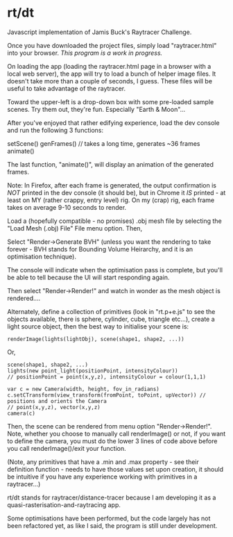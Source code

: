 # rt/dt
Javascript implementation of Jamis Buck's Raytracer Challenge.

Once you have downloaded the project files, simply load "raytracer.html" into your browser. *This program is a work in progress.* 

On loading the app (loading the raytracer.html page in a browser with a local web server), the app will try to load a bunch of helper image files. It doesn't take more than a couple of seconds, I guess. These files will be useful to take advantage of the raytracer.

Toward the upper-left is a drop-down box with some pre-loaded sample scenes. Try them out, they're fun. Especially "Earth & Moon"...

After you've enjoyed that rather edifying experience, load the dev console and run the following 3 functions:

setScene()
genFrames() // takes a long time, generates ~36 frames
animate()

The last function, "animate()", will display an animation of the generated frames.

Note: In Firefox, after each frame is generated, the output confirmation is *NOT* printed in the dev console (it should be), but in Chrome it *IS* printed - at least on MY (rather crappy, entry level) rig.  On my (crap) rig, each frame takes on average 9-10 seconds to render.


Load a (hopefully compatible - no promises) .obj mesh file by selecting the "Load Mesh (.obj) File" File menu option. Then,

Select "Render->Generate BVH" (unless you want the rendering to take forever - BVH stands for Bounding Volume Heirarchy, and it is an optimisation technique).

The console will indicate when the optimisation pass is complete, but you'll be able to tell because the UI will start responding again.

Then select "Render->Render!" and watch in wonder as the mesh object is rendered....

Alternately, define a collection of primitives (look in "rt.p+e.js" to see the objects available, there is sphere, cylinder, cube, triangle etc...), create a light source object, then the best way to initialise your scene is:

	renderImage(lights(lightObj), scene(shape1, shape2, ...))
	
Or,

	scene(shape1, shape2, ...)
	lights(new point_light(positionPoint, intensityColour))
	// positionPoint = point(x,y,z), intensityColour = colour(1,1,1)
	
	var c = new Camera(width, height, fov_in_radians)
	c.setCTransform(view_transform(fromPoint, toPoint, upVector)) // positions and orients the Camera
	// point(x,y,z), vector(x,y,z)
	camera(c)
	

Then, the scene can be rendered from menu option "Render->Render!". Note, whether you choose to manually call renderImage() or not, if you want to define the camera, you must do the lower 3 lines of code above before you call renderImage()/exit your function.


(Note, any primitives that have a .min and .max property - see their definition function - needs to have those values set upon creation, it should be intuitive if you have any experience working with primitives in a raytracer...)

rt/dt stands for raytracer/distance-tracer because I am developing it as a quasi-rasterisation-and-raytracing app.

Some optimisations have been performed, but the code largely has not been refactored yet, as like I said, the program is still under development.

